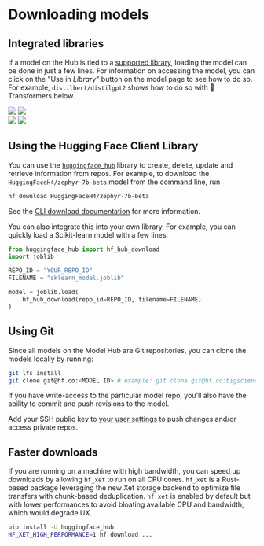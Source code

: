 # Downloading models

## Integrated libraries

If a model on the Hub is tied to a [supported library](./models-libraries), loading the model can be done in just a few lines. For information on accessing the model, you can click on the "Use in _Library_" button on the model page to see how to do so. For example, `distilbert/distilgpt2` shows how to do so with 🤗 Transformers below.

<div class="flex justify-center">
<img class="block dark:hidden" src="https://huggingface.co/datasets/huggingface/documentation-images/resolve/main/hub/models-usage.png"/>
<img class="hidden dark:block" src="https://huggingface.co/datasets/huggingface/documentation-images/resolve/main/hub/models-usage-dark.png"/>
</div>

<div class="flex justify-center">
<img class="block dark:hidden" src="https://huggingface.co/datasets/huggingface/documentation-images/resolve/main/hub/models-usage-modal.png"/>
<img class="hidden dark:block" src="https://huggingface.co/datasets/huggingface/documentation-images/resolve/main/hub/models-usage-modal-dark.png"/>
</div>

## Using the Hugging Face Client Library

You can use the [`huggingface_hub`](https://github.com/huggingface/huggingface_hub) library to create, delete, update and retrieve information from repos. For example, to download the `HuggingFaceH4/zephyr-7b-beta` model from the command line, run
```bash
hf download HuggingFaceH4/zephyr-7b-beta
```
See the [CLI download documentation](https://huggingface.co/docs/huggingface_hub/en/guides/cli#download-an-entire-repository) for more information.

You can also integrate this into your own library. For example, you can quickly load a Scikit-learn model with a few lines.
```py
from huggingface_hub import hf_hub_download
import joblib

REPO_ID = "YOUR_REPO_ID"
FILENAME = "sklearn_model.joblib"

model = joblib.load(
    hf_hub_download(repo_id=REPO_ID, filename=FILENAME)
)
```

## Using Git

Since all models on the Model Hub are Git repositories, you can clone the models locally by running:

```bash
git lfs install
git clone git@hf.co:<MODEL ID> # example: git clone git@hf.co:bigscience/bloom
```

If you have write-access to the particular model repo, you'll also have the ability to commit and push revisions to the model.

Add your SSH public key to [your user settings](https://huggingface.co/settings/keys) to push changes and/or access private repos.

## Faster downloads

If you are running on a machine with high bandwidth,
you can speed up downloads by allowing `hf_xet` to run on all CPU cores. `hf_xet` is a Rust-based package leveraging the new Xet storage backend to optimize file transfers with chunk-based deduplication. `hf_xet` is enabled by default but with lower performances to avoid bloating available CPU and bandwidth, which would degrade UX.

```bash
pip install -U huggingface_hub
HF_XET_HIGH_PERFORMANCE=1 hf download ...
```
